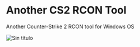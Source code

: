 # Another CS2 RCON Tool
Another Counter-Strike 2 RCON tool for Windows OS

![Sin título](https://github.com/fpaezf/CS2-RCON-Tool-V2/assets/28062918/b9be003d-13b4-4a12-b1eb-a1bfc696febc)
